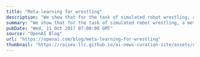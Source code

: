 ```yaml
---
title: "Meta-learning for wrestling"
description: "We show that for the task of simulated robot wrestling, a meta-learning agent can learn to quickly defeat a stronger non-meta-learning agent, and also show that the meta-learning agent can adapt to physical malfunction."
summary: "We show that for the task of simulated robot wrestling, a meta-learning agent can learn to quickly defeat a stronger non-meta-learning agent, and also show that the meta-learning agent can adapt to physical malfunction."
pubDate: "Wed, 11 Oct 2017 07:00:00 GMT"
source: "OpenAI Blog"
url: "https://openai.com/blog/meta-learning-for-wrestling"
thumbnail: "https://raisex-llc.github.io/ai-news-curation-site/assets/openai_logo.png"
---
```


